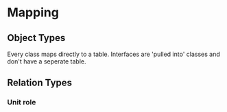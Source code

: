 # Mapping

## Object Types

Every class maps directly to a table. Interfaces are 'pulled into' classes and don't have a seperate table.


## Relation Types

### Unit role
